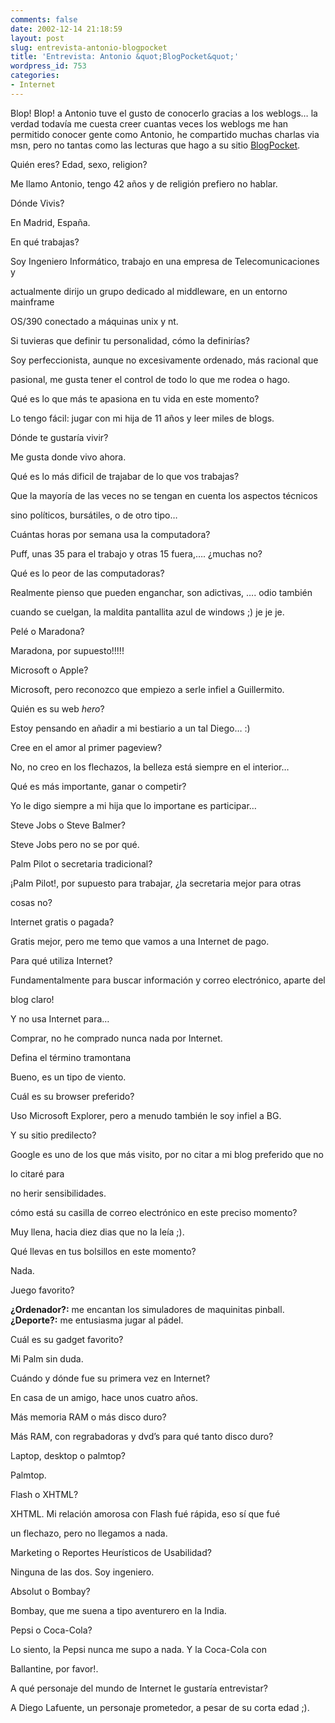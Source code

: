 ```yaml
---
comments: false
date: 2002-12-14 21:18:59
layout: post
slug: entrevista-antonio-blogpocket
title: 'Entrevista: Antonio &quot;BlogPocket&quot;'
wordpress_id: 753
categories:
- Internet
---
```


Blop! Blop! a Antonio tuve el gusto de conocerlo gracias a los weblogs… la verdad todavía me cuesta creer cuantas veces los weblogs me han permitido conocer gente como Antonio, he compartido muchas charlas via msn, pero no tantas como las lecturas que hago a su sitio [BlogPocket](http://www.blogpocket.com).





Quién eres? Edad, sexo, religion?




Me llamo Antonio, tengo 42 años y de religión prefiero no hablar.





Dónde Vivis?




En Madrid, España.





En qué trabajas?




Soy Ingeniero Informático, trabajo en una empresa de Telecomunicaciones y  

actualmente dirijo un grupo dedicado al middleware, en un entorno mainframe  

OS/390 conectado a máquinas unix y nt.





Si tuvieras que definir tu personalidad, cómo la definirías?




Soy perfeccionista, aunque no excesivamente ordenado, más racional que  

pasional, me gusta tener el control de todo lo que me rodea o hago.





Qué es lo que más te apasiona en tu vida en este momento?




Lo tengo fácil: jugar con mi hija de 11 años y leer miles de blogs.





Dónde te gustaría vivir?




Me gusta donde vivo ahora.





Qué es lo más dificil de trajabar de lo que vos trabajas?




Que la mayoría de  las veces no se tengan en cuenta los aspectos técnicos  

sino políticos, bursátiles, o de otro tipo…





Cuántas horas por semana usa la computadora?




Puff, unas 35 para el trabajo y otras 15 fuera,…. ¿muchas no?





Qué es lo peor de las computadoras?




Realmente pienso que pueden enganchar, son adictivas, …. odio también  

cuando se cuelgan, la maldita pantallita azul de windows ;) je je je.





Pelé o Maradona?




Maradona, por supuesto!!!!!





Microsoft o Apple?




Microsoft, pero reconozco que empiezo a serle infiel a Guillermito.





Quién es su web _hero_?




Estoy pensando en añadir a mi bestiario a un tal Diego…  :)





Cree en el amor al primer pageview?




No, no creo en los flechazos, la belleza está siempre en el interior…





Qué es más importante, ganar o competir?




Yo le digo siempre a mi hija que lo importane es participar…





Steve Jobs o Steve Balmer?




Steve Jobs pero no se por qué.





Palm Pilot o secretaria tradicional?




¡Palm Pilot!, por supuesto para trabajar, ¿la secretaria mejor para otras  

cosas no?





Internet gratis o pagada?




Gratis mejor, pero me temo que vamos a una Internet de pago.





Para qué utiliza Internet?




Fundamentalmente para buscar información y correo electrónico, aparte del  

blog claro!





Y no usa Internet para…




Comprar, no he comprado nunca nada por Internet.





Defina el término tramontana




Bueno, es un tipo de viento.





Cuál es su browser preferido?




Uso Microsoft Explorer, pero a menudo también le soy infiel a BG.





Y su sitio predilecto?




Google es uno de los que más visito, por no citar a mi blog preferido que no  

lo citaré para  

no herir sensibilidades.





cómo está su casilla de correo electrónico en este preciso momento?




Muy llena, hacia diez dias que no la leía ;).





Qué llevas en tus bolsillos en este momento?




Nada.





Juego favorito?




**¿Ordenador?:** me encantan los simuladores de maquinitas pinball. **¿Deporte?:** me entusiasma jugar al pádel.





Cuál es su gadget favorito?




Mi Palm sin duda.





Cuándo y dónde fue su primera vez en Internet?




En casa de un amigo, hace unos cuatro años.





Más memoria RAM o más disco duro?




Más RAM, con regrabadoras y dvd’s para qué tanto disco duro?





Laptop, desktop o palmtop?




Palmtop.





Flash o XHTML?




XHTML. Mi relación amorosa con Flash fué rápida, eso sí que fué  

un flechazo, pero no llegamos a nada.





Marketing o Reportes Heurísticos de Usabilidad?




Ninguna de las dos. Soy ingeniero.





Absolut o Bombay?




Bombay, que me suena a tipo aventurero en la India.





Pepsi o Coca-Cola?




Lo siento, la Pepsi nunca me supo a nada. Y la Coca-Cola con  

Ballantine, por favor!.





A qué personaje del mundo de Internet le gustaría entrevistar?




A Diego Lafuente, un personaje prometedor, a pesar de su corta edad ;).




 
